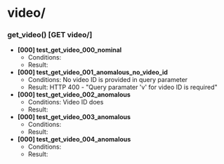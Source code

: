 # video/

### get_video() [GET video/]
- **[000] test_get_video_000_nominal**
  - Conditions:
  - Result:
- **[000] test_get_video_001_anomalous_no_video_id**
  - Conditions: No video ID is provided in query parameter
  - Result: HTTP 400 - "Query paramater 'v' for video ID is required"
- **[000] test_get_video_002_anomalous**
  - Conditions: Video ID does 
  - Result:
- **[000] test_get_video_003_anomalous**
  - Conditions:
  - Result:
- **[000] test_get_video_004_anomalous**
  - Conditions:
  - Result: